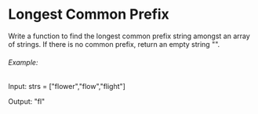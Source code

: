 # Longest Common Prefix

Write a function to find the longest common prefix string amongst an array of strings.
If there is no common prefix, return an empty string "".

###### Example:

Input: strs = ["flower","flow","flight"]

Output: "fl"